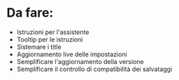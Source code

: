 # Da fare:
- Istruzioni per l'assistente
- Tooltip per le istruzioni
- Sistemare i title
- Aggiornamento live delle impostazioni
- Semplificare l'aggiornamento della versione
- Semplificare il controllo di compatibilità dei salvataggi